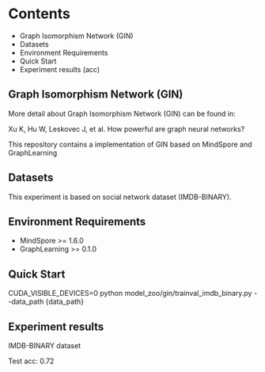 # Contents

- Graph Isomorphism Network (GIN)
- Datasets
- Environment Requirements
- Quick Start
- Experiment results (acc)

## Graph Isomorphism Network (GIN)

More detail about Graph Isomorphism Network (GIN) can be found in:

Xu K, Hu W, Leskovec J, et al. How powerful are graph neural networks?

This repository contains a implementation of GIN based on MindSpore and GraphLearning

## Datasets

This experiment is based on social network dataset (IMDB-BINARY).

## Environment Requirements

- MindSpore >= 1.6.0
- GraphLearning >= 0.1.0

## Quick Start

CUDA_VISIBLE_DEVICES=0 python model_zoo/gin/trainval_imdb_binary.py --data_path  {data_path}

## Experiment results

IMDB-BINARY dataset

Test acc: 0.72